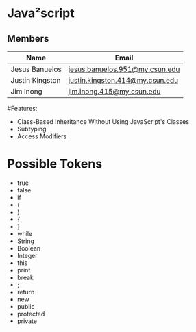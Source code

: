 # Java²script
Members
---
|Name|Email|
|----|-----|
|Jesus Banuelos|jesus.banuelos.951@my.csun.edu|
|Justin Kingston|justin.kingston.414@my.csun.edu|
Jim Inong|jim.inong.415@my.csun.edu|

#Features:
* Class-Based Inheritance Without Using JavaScript's Classes
* Subtyping
* Access Modifiers


# Possible Tokens
* true
* false
* if 
* (
* )
* {
* }
* while
* String
* Boolean 
* Integer
* this 
* print
* break 
* ;
* return
* new
* public
* protected 
* private

